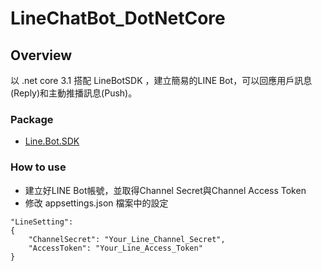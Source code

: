 # LineChatBot_DotNetCore

## Overview
以 .net core 3.1 搭配 LineBotSDK ，建立簡易的LINE Bot，可以回應用戶訊息(Reply)和主動推播訊息(Push)。

### Package
- [Line.Bot.SDK](https://www.nuget.org/packages/Line.Bot.SDK)

### How to use
- 建立好LINE Bot帳號，並取得Channel Secret與Channel Access Token
- 修改 appsettings.json 檔案中的設定
```
"LineSetting": 
{
    "ChannelSecret": "Your_Line_Channel_Secret",
    "AccessToken": "Your_Line_Access_Token"
}
```
